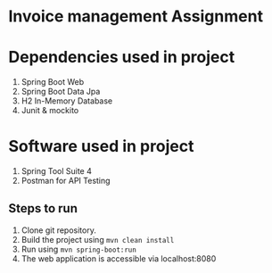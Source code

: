 # Invoice management Assignment

# Dependencies used in project
  1. Spring Boot Web
  2. Spring Boot Data Jpa
  3. H2 In-Memory Database
  4. Junit & mockito
  
 # Software used in project
  1. Spring Tool Suite 4
  2. Postman for API Testing

## Steps to run
1. Clone git repository.
2. Build the project using
  `mvn clean install`
3. Run using `mvn spring-boot:run`
4. The web application is accessible via localhost:8080
